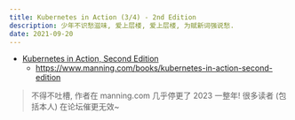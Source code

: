 ```yaml
---
title: Kubernetes in Action (3/4) - 2nd Edition
description: 少年不识愁滋味, 爱上层楼, 爱上层楼, 为赋新词强说愁.
date: 2021-09-20
---
```


- [Kubernetes in Action, Second Edition](https://book.douban.com/subject/34986745/)
  - https://www.manning.com/books/kubernetes-in-action-second-edition

> 不得不吐槽, 作者在 manning.com 几乎停更了 2023 一整年!
  很多读者 (包括本人) 在论坛催更无效~
